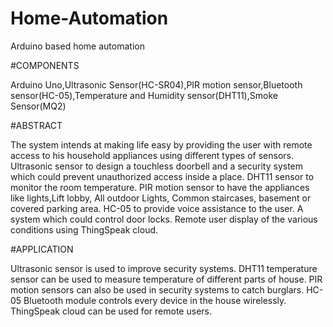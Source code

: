 # Home-Automation
Arduino based home automation

#COMPONENTS

Arduino Uno,Ultrasonic Sensor(HC-SR04),PIR motion sensor,Bluetooth sensor(HC-05),Temperature and Humidity sensor(DHT11),Smoke Sensor(MQ2)

#ABSTRACT

The system intends at making life easy by providing the user with remote access to his household appliances using different types of sensors.
Ultrasonic sensor to design a touchless doorbell and a security system which could prevent unauthorized access inside a place.
DHT11 sensor to monitor the room temperature.
PIR motion sensor to have the appliances like lights,Lift lobby, All outdoor Lights, Common staircases, basement or covered parking area.
HC-05 to provide voice assistance to the user.
A system which could control door locks.
Remote user display of the various conditions using ThingSpeak cloud.

#APPLICATION

Ultrasonic sensor is used to improve security systems.
DHT11 temperature sensor can be used to measure temperature of different parts of house.
PIR motion sensors can also be used in security systems to catch burglars.
HC-05 Bluetooth module controls every device in the house wirelessly.
ThingSpeak cloud can be used for remote users.
